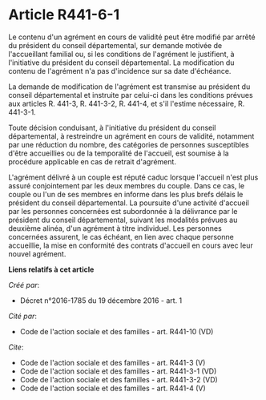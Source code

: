 # Article R441-6-1

Le contenu d'un agrément en cours de validité peut être modifié par arrêté du président du conseil départemental, sur demande
motivée de l'accueillant familial ou, si les conditions de l'agrément le justifient, à l'initiative du président du conseil
départemental. La modification du contenu de l'agrément n'a pas d'incidence sur sa date d'échéance. 

La demande de modification de l'agrément est transmise au président du conseil départemental et instruite par celui-ci dans
les conditions prévues aux articles R. 441-3, R. 441-3-2, R. 441-4, et s'il l'estime nécessaire, R. 441-3-1. 

Toute décision conduisant, à l'initiative du président du conseil départemental, à restreindre un agrément en cours de
validité, notamment par une réduction du nombre, des catégories de personnes susceptibles d'être accueillies ou de la
temporalité de l'accueil, est soumise à la procédure applicable en cas de retrait d'agrément. 

L'agrément délivré à un couple est réputé caduc lorsque l'accueil n'est plus assuré conjointement par les deux membres du
couple. Dans ce cas, le couple ou l'un de ses membres en informe dans les plus brefs délais le président du conseil
départemental. La poursuite d'une activité d'accueil par les personnes concernées est subordonnée à la délivrance par le
président du conseil départemental, suivant les modalités prévues au deuxième alinéa, d'un agrément à titre individuel. Les
personnes concernées assurent, le cas échéant, en lien avec chaque personne accueillie, la mise en conformité des contrats
d'accueil en cours avec leur nouvel agrément.

**Liens relatifs à cet article**

_Créé par_:

  - Décret n°2016-1785 du 19 décembre 2016 - art. 1

_Cité par_:

  - Code de l'action sociale et des familles - art. R441-10 (VD)

_Cite_:

  - Code de l'action sociale et des familles - art. R441-3 (V)
  - Code de l'action sociale et des familles - art. R441-3-1 (VD)
  - Code de l'action sociale et des familles - art. R441-3-2 (VD)
  - Code de l'action sociale et des familles - art. R441-4 (V)
